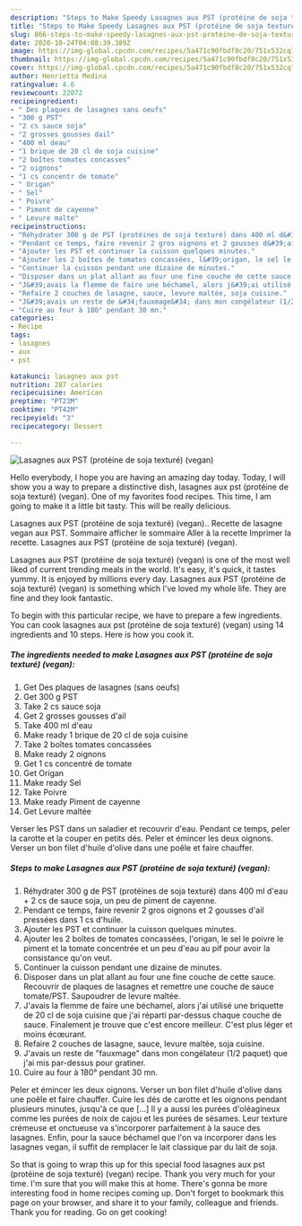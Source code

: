 ```yaml
---
description: "Steps to Make Speedy Lasagnes aux PST (protéine de soja texturé) (vegan)"
title: "Steps to Make Speedy Lasagnes aux PST (protéine de soja texturé) (vegan)"
slug: 866-steps-to-make-speedy-lasagnes-aux-pst-proteine-de-soja-texture-vegan
date: 2020-10-24T04:08:39.389Z
image: https://img-global.cpcdn.com/recipes/5a471c90fbdf8c20/751x532cq70/lasagnes-aux-pst-proteine-de-soja-texture-vegan-photo-principale-de-la-recette.jpg
thumbnail: https://img-global.cpcdn.com/recipes/5a471c90fbdf8c20/751x532cq70/lasagnes-aux-pst-proteine-de-soja-texture-vegan-photo-principale-de-la-recette.jpg
cover: https://img-global.cpcdn.com/recipes/5a471c90fbdf8c20/751x532cq70/lasagnes-aux-pst-proteine-de-soja-texture-vegan-photo-principale-de-la-recette.jpg
author: Henrietta Medina
ratingvalue: 4.6
reviewcount: 22072
recipeingredient:
- " Des plaques de lasagnes sans oeufs"
- "300 g PST"
- "2 cs sauce soja"
- "2 grosses gousses dail"
- "400 ml deau"
- "1 brique de 20 cl de soja cuisine"
- "2 boîtes tomates concasses"
- "2 oignons"
- "1 cs concentr de tomate"
- " Origan"
- " Sel"
- " Poivre"
- " Piment de cayenne"
- " Levure malte"
recipeinstructions:
- "Réhydrater 300 g de PST (protéines de soja texturé) dans 400 ml d&#39;eau + 2 cs de sauce soja, un peu de piment de cayenne."
- "Pendant ce temps, faire revenir 2 gros oignons et 2 gousses d&#39;ail pressées dans 1 cs d&#39;huile."
- "Ajouter les PST et continuer la cuisson quelques minutes."
- "Ajouter les 2 boîtes de tomates concassées, l&#39;origan, le sel le poivre le piment et la tomate concentrée et un peu d&#39;eau au pif pour avoir la consistance qu&#39;on veut."
- "Continuer la cuisson pendant une dizaine de minutes."
- "Disposer dans un plat allant au four une fine couche de cette sauce. Recouvrir de plaques de lasagnes et remettre une couche de sauce tomate/PST. Saupoudrer de levure maltée."
- "J&#39;avais la flemme de faire une béchamel, alors j&#39;ai utilisé une briquette de 20 cl de soja cuisine que j&#39;ai réparti par-dessus chaque couche de sauce. Finalement je trouve que c&#39;est encore meilleur. C&#39;est plus léger et moins écœurant."
- "Refaire 2 couches de lasagne, sauce, levure maltée, soja cuisine."
- "J&#39;avais un reste de &#34;fauxmage&#34; dans mon congélateur (1/2 paquet) que j&#39;ai mis par-dessus pour gratiner."
- "Cuire au four à 180° pendant 30 mn."
categories:
- Recipe
tags:
- lasagnes
- aux
- pst

katakunci: lasagnes aux pst 
nutrition: 287 calories
recipecuisine: American
preptime: "PT23M"
cooktime: "PT42M"
recipeyield: "3"
recipecategory: Dessert

---
```



![Lasagnes aux PST (protéine de soja texturé) (vegan)](https://img-global.cpcdn.com/recipes/5a471c90fbdf8c20/751x532cq70/lasagnes-aux-pst-proteine-de-soja-texture-vegan-photo-principale-de-la-recette.jpg)

Hello everybody, I hope you are having an amazing day today. Today, I will show you a way to prepare a distinctive dish, lasagnes aux pst (protéine de soja texturé) (vegan). One of my favorites food recipes. This time, I am going to make it a little bit tasty. This will be really delicious.

Lasagnes aux PST (protéine de soja texturé) (vegan).. Recette de lasagne vegan aux PST. Sommaire afficher le sommaire Aller à la recette Imprimer la recette. Lasagnes aux PST (protéine de soja texturé) (vegan).

Lasagnes aux PST (protéine de soja texturé) (vegan) is one of the most well liked of current trending meals in the world. It's easy, it's quick, it tastes yummy. It is enjoyed by millions every day. Lasagnes aux PST (protéine de soja texturé) (vegan) is something which I've loved my whole life. They are fine and they look fantastic.


To begin with this particular recipe, we have to prepare a few ingredients. You can cook lasagnes aux pst (protéine de soja texturé) (vegan) using 14 ingredients and 10 steps. Here is how you cook it.

<!--inarticleads1-->

##### The ingredients needed to make Lasagnes aux PST (protéine de soja texturé) (vegan):

1. Get  Des plaques de lasagnes (sans oeufs)
1. Get 300 g PST
1. Take 2 cs sauce soja
1. Get 2 grosses gousses d&#39;ail
1. Take 400 ml d&#39;eau
1. Make ready 1 brique de 20 cl de soja cuisine
1. Take 2 boîtes tomates concassées
1. Make ready 2 oignons
1. Get 1 cs concentré de tomate
1. Get  Origan
1. Make ready  Sel
1. Take  Poivre
1. Make ready  Piment de cayenne
1. Get  Levure maltée


Verser les PST dans un saladier et recouvrir d&#39;eau. Pendant ce temps, peler la carotte et la couper en petits dés. Peler et émincer les deux oignons. Verser un bon filet d&#39;huile d&#39;olive dans une poêle et faire chauffer. 

<!--inarticleads2-->

##### Steps to make Lasagnes aux PST (protéine de soja texturé) (vegan):

1. Réhydrater 300 g de PST (protéines de soja texturé) dans 400 ml d&#39;eau + 2 cs de sauce soja, un peu de piment de cayenne.
1. Pendant ce temps, faire revenir 2 gros oignons et 2 gousses d&#39;ail pressées dans 1 cs d&#39;huile.
1. Ajouter les PST et continuer la cuisson quelques minutes.
1. Ajouter les 2 boîtes de tomates concassées, l&#39;origan, le sel le poivre le piment et la tomate concentrée et un peu d&#39;eau au pif pour avoir la consistance qu&#39;on veut.
1. Continuer la cuisson pendant une dizaine de minutes.
1. Disposer dans un plat allant au four une fine couche de cette sauce. Recouvrir de plaques de lasagnes et remettre une couche de sauce tomate/PST. Saupoudrer de levure maltée.
1. J&#39;avais la flemme de faire une béchamel, alors j&#39;ai utilisé une briquette de 20 cl de soja cuisine que j&#39;ai réparti par-dessus chaque couche de sauce. Finalement je trouve que c&#39;est encore meilleur. C&#39;est plus léger et moins écœurant.
1. Refaire 2 couches de lasagne, sauce, levure maltée, soja cuisine.
1. J&#39;avais un reste de &#34;fauxmage&#34; dans mon congélateur (1/2 paquet) que j&#39;ai mis par-dessus pour gratiner.
1. Cuire au four à 180° pendant 30 mn.


Peler et émincer les deux oignons. Verser un bon filet d&#39;huile d&#39;olive dans une poêle et faire chauffer. Cuire les dés de carotte et les oignons pendant plusieurs minutes, jusqu&#39;à ce que […] Il y a aussi les purées d&#39;oléagineux comme les purées de noix de cajou et les purées de sésames. Leur texture crémeuse et onctueuse va s&#39;incorporer parfaitement à la sauce des lasagnes. Enfin, pour la sauce béchamel que l&#39;on va incorporer dans les lasagnes vegan, il suffit de remplacer le lait classique par du lait de soja. 

So that is going to wrap this up for this special food lasagnes aux pst (protéine de soja texturé) (vegan) recipe. Thank you very much for your time. I'm sure that you will make this at home. There's gonna be more interesting food in home recipes coming up. Don't forget to bookmark this page on your browser, and share it to your family, colleague and friends. Thank you for reading. Go on get cooking!
